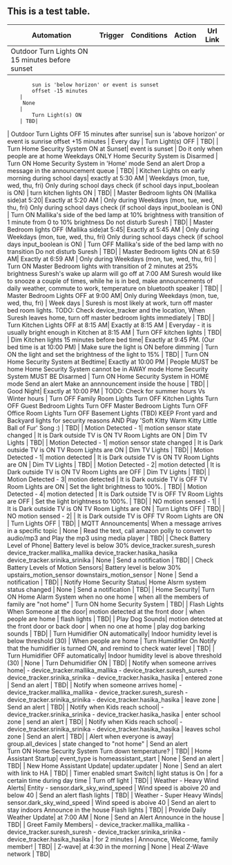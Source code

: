 ## This is a test table.

| Automation   |   Trigger   |   Conditions   |  Action   |  Url Link    |
| ----------   |   -------   |   -----------  |  -------  |  ---------   |
| Outdoor Turn Lights ON 15 minutes before sunset| 
 			sun is 'below horizon' or event is sunset
 			offset -15 minutes
 		| 
         None
 		| 
 			Turn Light(s) ON
 		| TBD| 
| Outdoor Turn Lights OFF 15 minutes after sunrise| 
 			sun is 'above horizon' or event is sunrise
 			offset +15 minutes
 		| 
 			Every day
 		| 
 			Turn Light(s) OFF
 		| TBD| 
| Turn Home Security System ON at Sunset| 
 			event is sunset
 		| 
 			Do it only when people are at home
 			Weekdays ONLY
 			Home Security System is Disarmed
 		| 
 			Turn ON Home Security System in 'Home' mode
 			Send an alert
 			Drop a message in the announcement queue
 		| TBD| 
| Kitchen Lights on early morning during school days| 
 			exactly at 5:30 AM
 		| 
 		    Weekdays (mon, tue, wed, thu, fri)
 			Only during school days check (if school days input_boolean is ON)
 		| 
 			turn kitchen lights ON
 		| TBD| 
| Master Bedroom lights ON (Mallika side)at 5:20| 
 			Exactly at 5:20 AM
 		| 
 			Only during Weekdays (mon, tue, wed, thu, fri)
 			Only during school days check (if school days input_boolean is ON)
 		| 
 			Turn ON Mallika's side of the bed lamp at 10% brightness with transition of 1 minute from 0 to 10% brightness
 			Do not disturb Suresh
 		| TBD| 
| Master Bedroom lights OFF (Mallika side)at 5:45| 
 			Exactly at 5:45 AM
 		| 
 			Only during Weekdays (mon, tue, wed, thu, fri)
 			Only during school days check (if school days input_boolean is ON)
 		| 
 			Turn OFF Mallika's side of the bed lamp with no transition
 			Do not disturb Suresh
 		| TBD| 
| Master Bedroom lights ON at 6:59 AM| 
 			Exactly at 6:59 AM
 		| 
 			Only during Weekdays (mon, tue, wed, thu, fri)
 		| 
 			Turn ON Master Bedroom lights with transition of 2 minutes at 25% brightness
 			Suresh's wake up alarm will go off at 7:00 AM
 			Suresh would like to snooze a couple of times, while he is in bed, make announcements of daily weather, commute to work, temperature on bluetooth speaker
 		| TBD| 
| Master Bedroom Lights OFF at 9:00 AM| 
 			Only during Weekdays (mon, tue, wed, thu, fri)
 		| 
 			Week days
 		| 
 			Suresh is most likely at work, turn off master bed room lights.
 			TODO: Check device_tracker and the location, When Suresh leaves home, turn off master bedroom lights immediately
 		| TBD| 
| Turn Kitchen Lights OFF at 8:15 AM| 
 			Exactly at 8:15 AM
 		| 
 			Everyday - it is usually bright enough in Kitchen at 8:15 AM
 		| 
 			Turn OFF kitchen lights
 		| TBD| 
| Dim Kitchen lights 15 minutes before bed time| 
 			Exactly at 9:45 PM. (Our bed time is at 10:00 PM)
 		| 
 			Make sure the light is ON before dimming
 		| 
 			Turn ON the light and set the brightness of the light to 15%
 		| TBD| 
| Turn ON Home Security System at Bedtime| 
 			Exactly at 10:00 PM
 		| 
 			People MUST be home
 			Home Security System cannot be in AWAY mode
 			Home Security System MUST BE Disarmed
 		| 
 			Turn ON Home Security System in HOME mode
 			Send an alert
 			Make an annnouncement inside the house
 		| TBD| 
| Good Night| 
 			Exactly at 10:00 PM
 		| 
 			TODO: Check for summer hours Vs Winter hours
 		| 
 			Turn OFF Family Room Lights
 			Turn OFF Kitchen Lights
 			Turn OFF Guest Bedroom Lights
 			Turn OFF Master Bedroom Lights
 			Turn OFF Office Room Lights
 			Turn OFF Basement Lights (TBD)
 			KEEP Front yard and Backyard lights for security reasons
 			AND
 			Play 'Soft Kitty Warm Kitty Little Ball of Fur' Song :)
 		| TBD| 
| Motion Detected - 1| 
 			motion sensor state changed
 		| 
 			It is Dark outside
 			TV is ON
 			TV Room Lights are ON
 		| 
 			Dim TV Lights
 		| TBD| 
| Motion Detected - 1| 
 			motion sensor state changed
 		| 
 			It is Dark outside
 			TV is ON
 			TV Room Lights are ON
 		| 
 			Dim TV Lights
 		| TBD| 
| Motion Detected - 1| 
 			motion detected
 		| 
 			It is Dark outside
 			TV is ON
 			TV Room Lights are ON
 		| 
 			Dim TV Lights
 		| TBD| 
| Motion Detected - 2| 
 			motion detected
 		| 
 			It is Dark outside
 			TV is ON
 			TV Room Lights are OFF
 		| 
 			Dim TV Lights
 		| TBD| 
| Motion Detected - 3| 
 			motion detected
 		| 
 			It is Dark outside
 			TV is OFF
 			TV Room Lights are ON
 		| 
 			Set the light brightness to 100%.
 		| TBD| 
| Motion Detected - 4| 
 			motion detected
 		| 
 			It is Dark outside
 			TV is OFF
 			TV Room Lights are OFF
 		| 
 			Set the light brightness to 100%.
 		| TBD| 
| NO motion sensed - 1| | 
 			It is Dark outside
 			TV is ON
 			TV Room Lights are ON
 		| 
 			Turn Lights OFF
 		| TBD| 
| NO motion sensed - 2| | 
 			It is Dark outside
 			TV is OFF
 			TV Room Lights are ON
 		| 
 			Turn Lights OFF
 		| TBD| 
| MQTT Announcements| 
 			When a message arrives in a specific topic
 		| 
 			None
 		| 
 			Read the text, call amazon polly to convert to audio/mp3 and Play the mp3 using media player
 		| TBD| 
| Check Battery Level of Phone| 
 			Battery level is below 30%
 			device_tracker.suresh_suresh
 			device_tracker.mallika_mallika
 			device_tracker.hasika_hasika
 			device_tracker.srinika_srinika
 		| 
 			None
 		| 
 			Send a notification
 		| TBD| 
| Check Battery Levels of Motion Sensors| 
 			Battery level is below 30%
 			upstairs_motion_sensor
 			downstairs_motion_sensor
 		| 
 			None
 		| 
 			Send a notification
 		| TBD| 
| Notify Home Security Status| 
 			Home Alsrm system status changed
 		| 
 			None
 		| 
 			Send a notification
 		| TBD| 
| Home Security| 
 			Turn ON Home Alarm System when no one home
 		| 
 			when all the members of family are "not home"
 		| 
 			Turn ON home Security System
 		| TBD| 
| Flash Lights When Someone at the door| 
 			motion detected at the front door
 		| 
 			when people are home
 		| 
 			flash lights
 		| TBD| 
| Play Dog Sounds| 
 			motion detected at the front door or back door
 		| 
 			when no one at home
 		| 
 			play dog barking sounds
 		| TBD| 
| Turn Humidifier ON automatically| 
 			Indoor humidity level is below threshold (30)
 		| 
 			When people are home
 		| 
 			Turn Humidifier On
 			Notify that the humidifier is turned ON, and remind to check water level
 		| TBD| 
| Turn Humidifier OFF automatically| 
 			Indoor humidity level is above threshold (30)
 		| 
 			None
 		| 
 			Turn Dehumidifier ON
 		| TBD| 
| Notify when someone arrives home| 
 			- device_tracker.mallika_mallika
 			- device_tracker.suresh_suresh
 			- device_tracker.srinika_srinika
 			- device_tracker.hasika_hasika
 		| 
 			entered zone
 		| 
 			Send an alert
 		| TBD| 
| Notify when someone arrives home| 
 			- device_tracker.mallika_mallika
 			- device_tracker.suresh_suresh
 			- device_tracker.srinika_srinika
 			- device_tracker.hasika_hasika
 		| 
 			leave zone
 		| 
 			Send an alert
 		| TBD| 
| Notify when Kids reach school| 
 			- device_tracker.srinika_srinika
 			- device_tracker.hasika_hasika
 		| 
 			enter school zone
 		| 
 			send an alert
 		| TBD| 
| Notify when Kids reach school| 
 			- device_tracker.srinika_srinika
 			- device_tracker.hasika_hasika
 		| 
 			leaves schol zone
 		| 
 			Send an alert
 		| TBD| 
| Alert when everyone is away| 
 			group.all_devices
 		| 
 			state changed to "not home"
 		| 
 			Send an alert	
 			Turn ON Home Security System
 			Turn down temperature?
 		| TBD| 
| Home Assistant Startup| 
 			event_type is homeassistant_start
 		| 
 			None
 		| 
 			Send an alert
 		| TBD| 
| New Home Assistant Update| 
 			updater.updater
 		| 
 			None
 		| 
 			Send an alert with link to HA
 		| TBD| 
| Timer enabled smart Switch| 
 			light status is On
 		| 
 			for a certain time
 			during day time
 		| 
 			Turn off light
 		| TBD| 
| Weather - Heavy Wind Alerts| 
 			Entity - sensor.dark_sky_wind_speed
 		| 
 			Wind speed is aboive 20 and below 40
 		| 
 			Send an alert
 			flash lights
 		| TBD| 
| Weather - Super Heavy Winds| 
 			sensor.dark_sky_wind_speed
 		| 
 			Wind speed is aboive 40
 		| 
 			Send an alert to stay indoors
 			Announce in the house
 			Flash lights
 		| TBD| 
| Provide Daily Weather Update| 
 			at 7:00 AM
 		| 
 			None
 		| 
 			Send an Alert
 			Announce in the house
 		| TBD| 
| Greet Family Members| 
         - device_tracker.mallika_mallika
         - device_tracker.suresh_suresh
         - device_tracker.srinika_srinika
         - device_tracker.hasika_hasika
 		| 
 			for 2 minutes
 		| 
 			Announce, Welcome, family member!
 		| TBD| 
| Z-wave| 
 			at 4:30 in the morning
 		| 
 			None
 		| 
 			Heal Z-Wave network
 		| TBD| 
